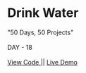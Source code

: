 # Drink Water
"50 Days, 50 Projects"
<br>
<br>
DAY - 18
<br> 
<br>
<a href="https://github.com/pushpakumari5117/drinkWater"> View Code </a>
||
<a href="https://pushpakumari5117.github.io/drinkWater/"> Live Demo </a>
